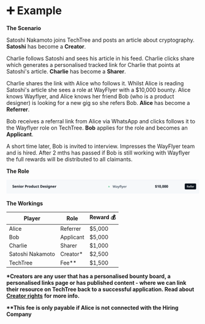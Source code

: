 # ➕ Example

**The Scenario**

Satoshi Nakamoto joins TechTree and posts an article about cryptography. **Satoshi** has become a **Creator**.



Charlie follows Satoshi and sees his article in his feed. Charlie clicks share which generates a personalised tracked link for Charlie that points at Satoshi's article. **Charlie** has become a **Sharer**.



Charlie shares the link with Alice who follows it. Whilst Alice is reading Satoshi's article she sees a role at WayFlyer with a $10,000 bounty. Alice knows Wayflyer, and Alice knows her friend Bob (who is a product designer) is looking for a new gig so she refers Bob. **Alice** has become a **Referrer**.&#x20;



Bob receives a referral link from Alice via WhatsApp and clicks follows it to the Wayflyer role on TechTree. **Bob** applies for the role and becomes an **Applicant**.



A short time later, Bob is invited to interview. Impresses the WayFlyer team and is hired. After 2 mths has passed if Bob is still working with Wayflyer the full rewards will be distributed to all claimants.

**The Role**

![](<../../../.gitbook/assets/Screenshot 2022-01-07 at 11.52.25.png>)

**The Workings**

| Player           | Role      | Reward 💰 |
| ---------------- | --------- | --------- |
| Alice            | Referrer  | $5,000    |
| Bob              | Applicant | $5,000    |
| Charlie          | Sharer    | $1,000    |
| Satoshi Nakamoto | Creator\* | $2,500    |
| TechTree         | Fee\*\*   | $1,500    |

**\*Creators are any user that has a personalised bounty board, a personalised links page or has published content - where we can link their resource on TechTree back to a successful application. Read about** [**Creator rights**](../creator-rights.md) **for more info.**

**\*\*This fee is only payable if Alice is not connected with the Hiring Company**
